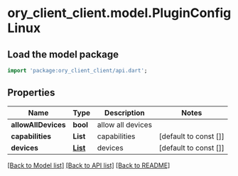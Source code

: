 # ory_client_client.model.PluginConfigLinux

## Load the model package
```dart
import 'package:ory_client_client/api.dart';
```

## Properties
Name | Type | Description | Notes
------------ | ------------- | ------------- | -------------
**allowAllDevices** | **bool** | allow all devices | 
**capabilities** | **List<String>** | capabilities | [default to const []]
**devices** | [**List<PluginDevice>**](PluginDevice.md) | devices | [default to const []]

[[Back to Model list]](../README.md#documentation-for-models) [[Back to API list]](../README.md#documentation-for-api-endpoints) [[Back to README]](../README.md)


